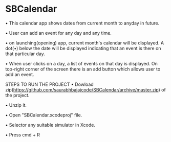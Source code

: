 # SBCalendar

• This calendar app shows dates from current month to anyday in future.

• User can add an event for any day and any time.

• on launching(opening) app, current month's calendar will be displayed. A dot(•) below the date will be 
  displayed indicating that an event is there on that particular day.
  
• When user clicks on a day, a list of events on that day is displayed. On top-right corner of the screen there
  is an add button which allows user to add an event.


STEPS TO RUN THE PROJECT
• Dowload zip(https://github.com/saurabhbajajcode/SBCalendar/archive/master.zip) of the project.

• Unzip it.

• Open "SBCalendar.xcodeproj" file.

• Selector any suitable simulator in Xcode.

• Press cmd + R
